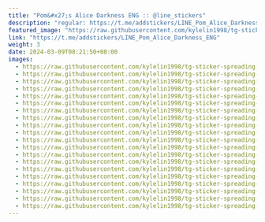 ```yaml
---
title: "Pom&#x27;s Alice Darkness ENG :: @line_stickers"
description: "regular: https://t.me/addstickers/LINE_Pom_Alice_Darkness_ENG"
featured_image: "https://raw.githubusercontent.com/kylelin1998/tg-sticker-spreading-worldwide-images/main/img/cec8aab3-12ba-4dfa-bfbc-6eac2ad55a19.jpg"
link: "https://t.me/addstickers/LINE_Pom_Alice_Darkness_ENG"
weight: 3
date: 2024-03-09T08:21:50+08:00
images:
  - https://raw.githubusercontent.com/kylelin1998/tg-sticker-spreading-worldwide-images/main/img/cec8aab3-12ba-4dfa-bfbc-6eac2ad55a19.jpg
  - https://raw.githubusercontent.com/kylelin1998/tg-sticker-spreading-worldwide-images/main/img/494dd511-d2b6-4e29-8b7e-c514e6ccf5a5.jpg
  - https://raw.githubusercontent.com/kylelin1998/tg-sticker-spreading-worldwide-images/main/img/c2fc9668-1e04-4029-a5d1-94965662a055.jpg
  - https://raw.githubusercontent.com/kylelin1998/tg-sticker-spreading-worldwide-images/main/img/0fbd6de7-0e89-43a2-aab5-312cf04f6627.jpg
  - https://raw.githubusercontent.com/kylelin1998/tg-sticker-spreading-worldwide-images/main/img/1b7432dd-5ef5-48fb-ac27-24cadb7a9d41.jpg
  - https://raw.githubusercontent.com/kylelin1998/tg-sticker-spreading-worldwide-images/main/img/1028e8dc-8e77-4082-9f12-84f20f306cdd.jpg
  - https://raw.githubusercontent.com/kylelin1998/tg-sticker-spreading-worldwide-images/main/img/808253e7-188f-4d2f-b98d-afb519c7f8a9.jpg
  - https://raw.githubusercontent.com/kylelin1998/tg-sticker-spreading-worldwide-images/main/img/0f93a9d0-1c9b-40b7-a7cb-5df4185926c0.jpg
  - https://raw.githubusercontent.com/kylelin1998/tg-sticker-spreading-worldwide-images/main/img/9ecc77e8-a5ce-4111-967a-5f6211f94489.jpg
  - https://raw.githubusercontent.com/kylelin1998/tg-sticker-spreading-worldwide-images/main/img/d4ef9066-8a43-4a63-8e8b-2daf5f0c730e.jpg
  - https://raw.githubusercontent.com/kylelin1998/tg-sticker-spreading-worldwide-images/main/img/5c97b63e-7034-4677-b3db-774cd99810cc.jpg
  - https://raw.githubusercontent.com/kylelin1998/tg-sticker-spreading-worldwide-images/main/img/c384d5a1-ab47-4ef7-ad6f-2ab824e7fb74.jpg
  - https://raw.githubusercontent.com/kylelin1998/tg-sticker-spreading-worldwide-images/main/img/c2329c69-0be4-4597-883e-498c03fee7d8.jpg
  - https://raw.githubusercontent.com/kylelin1998/tg-sticker-spreading-worldwide-images/main/img/3a0556cf-6d25-4798-abcb-122a327c6766.jpg
  - https://raw.githubusercontent.com/kylelin1998/tg-sticker-spreading-worldwide-images/main/img/8441758c-e1a2-4e2d-934e-d64b2fc1ded8.jpg
  - https://raw.githubusercontent.com/kylelin1998/tg-sticker-spreading-worldwide-images/main/img/636942b2-1d37-4108-89a7-30e1ad60fc34.jpg
  - https://raw.githubusercontent.com/kylelin1998/tg-sticker-spreading-worldwide-images/main/img/20ef85f0-e5db-4038-9cdd-8e9f15c30124.jpg
  - https://raw.githubusercontent.com/kylelin1998/tg-sticker-spreading-worldwide-images/main/img/2ed948bd-0ed7-4739-a4ab-757a2ad2cbda.jpg
  - https://raw.githubusercontent.com/kylelin1998/tg-sticker-spreading-worldwide-images/main/img/cedb2345-c586-44d8-8796-3151019bde30.jpg
  - https://raw.githubusercontent.com/kylelin1998/tg-sticker-spreading-worldwide-images/main/img/34290a36-9249-4c82-b931-166a5ffc3fd7.jpg
---
```

